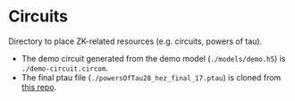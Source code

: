 # Circuits

Directory to place ZK-related resources (e.g. circuits, powers of tau).

- The demo circuit generated from the demo model (`./models/demo.h5`) is `./demo-circuit.circom`.
- The final ptau file (`./powersOfTau28_hez_final_17.ptau`) is cloned from [this repo](https://github.com/iden3/snarkjs#7-prepare-phase-2).
